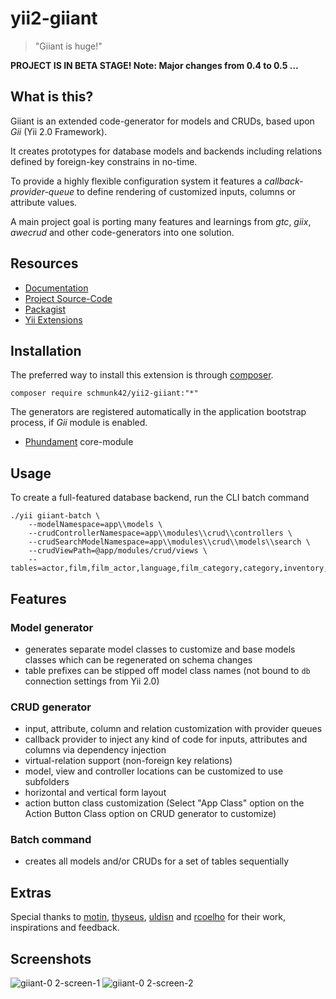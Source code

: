 yii2-giiant
===========

> "Giiant is huge!"

**PROJECT IS IN BETA STAGE! Note: Major changes from 0.4 to 0.5 ...**


What is this?
-------------

Giiant is an extended code-generator for models and CRUDs, based upon *Gii* (Yii 2.0 Framework).

It creates prototypes for database models and backends including relations defined by foreign-key constrains in no-time.

To provide a highly flexible configuration system it features a *callback-provider-queue* to define rendering of customized inputs, columns or attribute values.

A main project goal is porting many features and learnings from *gtc*, *giix*, *awecrud* and other code-generators into one solution.


Resources
---------

- [Documentation](docs/README.md)
- [Project Source-Code](https://github.com/schmunk42/yii2-giiant)
- [Packagist](https://packagist.org/packages/schmunk42/yii2-giiant)
- [Yii Extensions](http://www.yiiframework.com/extension/yii2-giiant/)


Installation
------------

The preferred way to install this extension is through [composer](http://getcomposer.org/download/).

    composer require schmunk42/yii2-giiant:"*"

The generators are registered automatically in the application bootstrap process, if *Gii* module is enabled.

- [Phundament](http://phundament.com) core-module


Usage
-----

To create a full-featured database backend, run the CLI batch command

```
./yii giiant-batch \
    --modelNamespace=app\\models \
    --crudControllerNamespace=app\\modules\\crud\\controllers \
    --crudSearchModelNamespace=app\\modules\\crud\\models\\search \
    --crudViewPath=@app/modules/crud/views \
    --tables=actor,film,film_actor,language,film_category,category,inventory,store,rental,payment,customer,staff,address,city,country
```



Features
--------

### Model generator

- generates separate model classes to customize and base models classes which can be regenerated on schema changes
- table prefixes can be stipped off model class names (not bound to `db` connection settings from Yii 2.0)

### CRUD generator

- input, attribute, column and relation customization with provider queues
- callback provider to inject any kind of code for inputs, attributes and columns via dependency injection
- virtual-relation support (non-foreign key relations)
- model, view and controller locations can be customized to use subfolders
- horizontal and vertical form layout
- action button class customization (Select "App Class" option on the  Action Button Class option on CRUD generator to customize)

### Batch command

- creates all models and/or CRUDs for a set of tables sequentially


Extras
------

Special thanks to [motin](https://github.com/motin), [thyseus](https://github.com/thyseus), [uldisn](https://github.com/uldisn) and [rcoelho](https://github.com/rcoelho) for their work, inspirations and feedback.


Screenshots
-----------

![giiant-0 2-screen-1](https://cloud.githubusercontent.com/assets/649031/5692432/c93fd82c-98f5-11e4-8b52-8f35df52986f.png)
![giiant-0 2-screen-2](https://cloud.githubusercontent.com/assets/649031/5692429/c9189492-98f5-11e4-969f-02a302ca6974.png)

